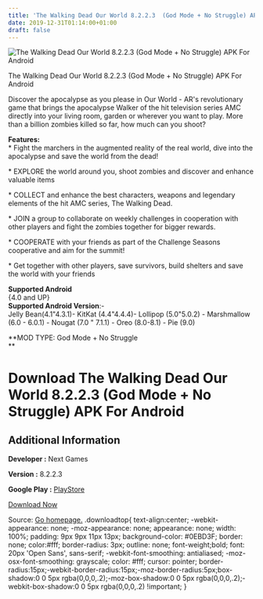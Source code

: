 ```yaml
---
title: 'The Walking Dead Our World 8.2.2.3  (God Mode + No Struggle) APK For Android'
date: 2019-12-31T01:14:00+01:00
draft: false
---
```


![The Walking Dead Our World 8.2.2.3  (God Mode + No Struggle) APK For Android](https://i1.wp.com/apkhome.net/wp-content/uploads/2019/11/The-Walking-Dead-Our-World-8.2.2.3--God-Mode-No-Struggle.png "The Walking Dead Our World 8.2.2.3  (God Mode + No Struggle) APK For Android")

  

The Walking Dead Our World 8.2.2.3  (God Mode + No Struggle) APK For Android

Discover the apocalypse as you please in Our World - AR's revolutionary game that brings the apocalypse Walker of the hit television series AMC directly into your living room, garden or wherever you want to play. More than a billion zombies killed so far, how much can you shoot?

**Features:**  
\* Fight the marchers in the augmented reality of the real world, dive into the apocalypse and save the world from the dead!

\* EXPLORE the world around you, shoot zombies and discover and enhance valuable items

\* COLLECT and enhance the best characters, weapons and legendary elements of the hit AMC series, The Walking Dead.

\* JOIN a group to collaborate on weekly challenges in cooperation with other players and fight the zombies together for bigger rewards.

\* COOPERATE with your friends as part of the Challenge Seasons cooperative and aim for the summit!

\* Get together with other players, save survivors, build shelters and save the world with your friends

**Supported Android**  
{4.0 and UP}  
**Supported Android Version**:-  
Jelly Bean(4.1"4.3.1)- KitKat (4.4"4.4.4)- Lollipop (5.0"5.0.2) - Marshmallow (6.0 - 6.0.1) - Nougat (7.0 " 7.1.1) - Oreo (8.0-8.1) - Pie (9.0)

**MOD TYPE: God Mode + No Struggle  
**

Download The Walking Dead Our World 8.2.2.3  (God Mode + No Struggle) APK For Android
=========================================================================================

Additional Information
----------------------

**Developer :** Next Games

**Version :** 8.2.2.3

**Google Play :** [PlayStore](https://play.google.com/store/apps/details?id=com.nextgames.android.ourworld)

  

[Download Now](https://store4app.co/post/the-walking-dead-our-world-8-2-2-3-od-god-mode-no-struggle-apk-for-android_1573936671)

  
Source: [Go homepage.](https://store4app.co/post/the-walking-dead-our-world-8-2-2-3-od-god-mode-no-struggle-apk-for-android_1573936671) .downloadtop{ text-align:center; -webkit-appearance: none; -moz-appearance: none; appearance: none; width: 100%; padding: 9px 9px 11px 13px; background-color: #0EBD3F; border: none; color:#fff; border-radius: 3px; outline: none; font-weight;bold; font: 20px 'Open Sans', sans-serif; -webkit-font-smoothing: antialiased; -moz-osx-font-smoothing: grayscale; color: #fff; cursor: pointer; border-radius:15px;-webkit-border-radius:15px;-moz-border-radius:5px;box-shadow:0 0 5px rgba(0,0,0,.2);-moz-box-shadow:0 0 5px rgba(0,0,0,.2);-webkit-box-shadow:0 0 5px rgba(0,0,0,.2) !important; }